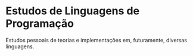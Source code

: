 # Estudos de Linguagens de Programação #

Estudos pessoais de teorias e implementações em, futuramente, diversas linguagens.
